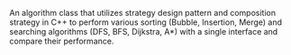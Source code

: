An algorithm class that utilizes strategy design pattern and composition strategy in C++ to perform various sorting (Bubble, Insertion, Merge) and searching algorithms (DFS, BFS, Dijkstra, A*) with a single interface and compare their performance.